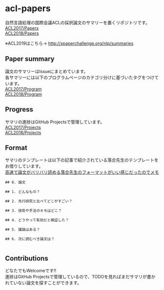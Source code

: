 # acl-papers
自然言語処理の国際会議ACLの採択論文のサマリーを置くリポジトリです。  
[ACL2017/Papers](http://aclweb.org/anthology/P/P17/)  
[ACL2018/Papers](https://aclanthology.info/events/acl-2018)

※ACL2019はこちら-> http://xpaperchallenge.org/nlp/summaries

## Paper summary
論文のサマリーはIssueにまとめています。  
各サマリーには以下のプログラムページのカテゴリ分けに基づいたタグをつけています。  
[ACL2017/Program](http://acl2017.org/program)  
[ACL2018/Program](https://acl2018.org/programme/schedule/)

## Progress
サマリの進捗はGitHub Projectsで管理しています。  
[ACL2017/Projects](https://github.com/ymym3412/acl-papers/projects/1)  
[ACL2018/Projects](https://github.com/ymym3412/acl-papers/projects/2)

## Format
サマリのテンプレートは以下の記事で紹介されている落合先生のテンプレートをお借りしています。  
[高速で論文がバリバリ読める落合先生のフォーマットがいい感じだったのでメモ](http://lafrenze.hatenablog.com/entry/2015/08/04/120205)

```
## 0. 論文

## 1. どんなもの？

## 2. 先行研究と比べてどこがすごい？

## 3. 技術や手法のキモはどこ？

## 4. どうやって有効だと検証した？

## 5. 議論はある？

## 6. 次に読むべき論文は？


```

## Contributions
どなたでもWelcomeです!!  
進捗はGitHub Projectsで管理しているので、TODOを見ればまだサマリが書かれていない論文を探すことができます。
